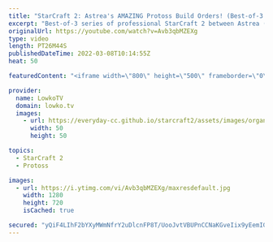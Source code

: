 ```yaml
---
title: "StarCraft 2: Astrea's AMAZING Protoss Build Orders! (Best-of-3 vs Lambo)"
excerpt: "Best-of-3 series of professional StarCraft 2 between Astrea (Protoss) and Lambo (Zerg). Astrea has been playing some crazy Protoss strategies, and this series is no different.  Support my work on Patreon: https://www.patreon.com/lowkotv Become a YouTube member: https://lowko.tv/join  More Lowko: https://youtube.com/morelowko"
originalUrl: https://youtube.com/watch?v=Avb3qbMZEXg
type: video
length: PT26M44S
publishedDateTime: 2022-03-08T10:14:55Z
heat: 50

featuredContent: "<iframe width=\"800\" height=\"500\" frameborder=\"0\" src=\"https://www.youtube.com/embed/Avb3qbMZEXg\" allow=\"accelerometer; autoplay; encrypted-media; gyroscope; picture-in-picture\" allowfullscreen></iframe>"

provider:
  name: LowkoTV
  domain: lowko.tv
  images:
    - url: https://everyday-cc.github.io/starcraft2/assets/images/organizations/lowko.tv-50x50.jpg
      width: 50
      height: 50

topics:
  - StarCraft 2
  - Protoss

images:
  - url: https://i.ytimg.com/vi/Avb3qbMZEXg/maxresdefault.jpg
    width: 1280
    height: 720
    isCached: true

secured: "yQiF4LIhF2bYXyMWmNfrY2uDlcnFP8T/UooJvtVBUPnCCNaKGveIix9yEemIGSJNsrrE9ubGPsX+ZLaOFo6KWTqxxsQaaAyS4dOQYnyikHn27SBU7VoPm7vOjUFBMu4mGFQIAt6ne+2/tj2XYAKBsVJIdHKxkoNG0UO2W5Wuzbnx6TYmebcVQ5RTfPbx2wR+0lAE5K/PSG2evqDDwYFjReu+LHo+JVU3jDKKv6q6y/bJph0nc9q5zr3y3a/c7cagHhP2V1YUNvGSDeN9/sQwCWw6Zq6NHVr2TdMbDYjnv+NtO/5arBWb+fZUj1vClzObQ7BYBlg2P+Hv1FUkm4VD0/Qzzoa0k1Mt38I7DWGh5BrTlrMowby1WwOEEqLtK2RRtXmZd3+r/mJFKttIkcB5fJ+TdDtKVhVwHZERaldTdbk5m3yZqWFcosdkKPcyGad3;uyGMFXEGF1hhsefbZChHNA=="
---
```


